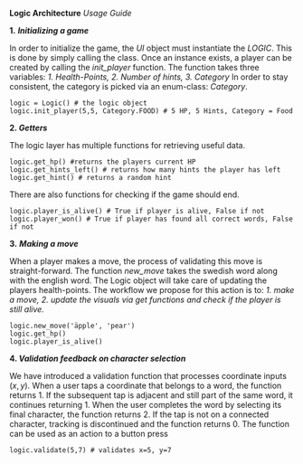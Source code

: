 **Logic Architecture**
*Usage Guide*

**1.** ***Initializing a game***

In order to initialize the game, the *UI* object must instantiate the *LOGIC*. This is done by simply calling the class. Once an instance exists, a player can be created by calling the *init_player* function. The function takes three variables:
*1. Health-Points, 2. Number of hints, 3. Category*
In order to stay consistent, the category is picked via an enum-class: *Category*.
```
logic = Logic() # the logic object
logic.init_player(5,5, Category.FOOD) # 5 HP, 5 Hints, Category = Food
```
**2. *Getters***

The logic layer has multiple functions for retrieving useful data.
```
logic.get_hp() #returns the players current HP
logic.get_hints_left() # returns how many hints the player has left
logic.get_hint() # returns a random hint
```
There are also functions for checking if the game should end.
```
logic.player_is_alive() # True if player is alive, False if not
logic.player_won() # True if player has found all correct words, False if not
```

**3.** ***Making a move***

When a player makes a move, the process of validating this move is straight-forward.
The function *new_move* takes the swedish word along with the english word. The Logic object will take care of updating the players health-points. The workflow we propose for this action is to: *1. make a move, 2. update the visuals via get functions and check if the player is still alive.*
```
logic.new_move('äpple', 'pear')
logic.get_hp()
logic.player_is_alive()
```

**4. *Validation feedback on character selection***

We have introduced a validation function that processes coordinate inputs $(x, y)$. When a user taps a coordinate that belongs to a word, the function returns $1$. If the subsequent tap is adjacent and still part of the same word, it continues returning $1$. When the user completes the word by selecting its final character, the function returns $2$. If the tap is not on a connected character, tracking is discontinued and the function returns $0$.
The function can be used as an action to a button press 
```
logic.validate(5,7) # validates x=5, y=7
```

